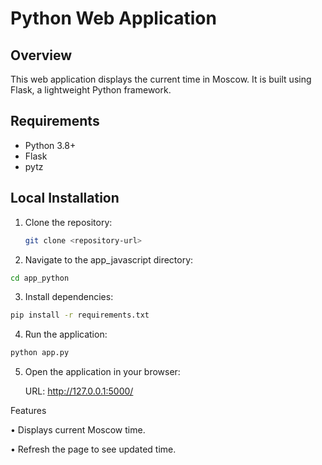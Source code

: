 # Python Web Application

## Overview
This web application displays the current time in Moscow. It is built using Flask, a lightweight Python framework.

## Requirements
- Python 3.8+
- Flask
- pytz

## Local Installation
1. Clone the repository:
   ```bash
   git clone <repository-url>
   ```
   
2.	Navigate to the app_javascript directory:

   ```bash
   cd app_python
   ```

3.	Install dependencies:

   ```bash
   pip install -r requirements.txt
   ```

4.	Run the application:

   ```bash
   python app.py
   ```

5.	Open the application in your browser:

    URL: http://127.0.0.1:5000/

Features

•	Displays current Moscow time.

•	Refresh the page to see updated time.